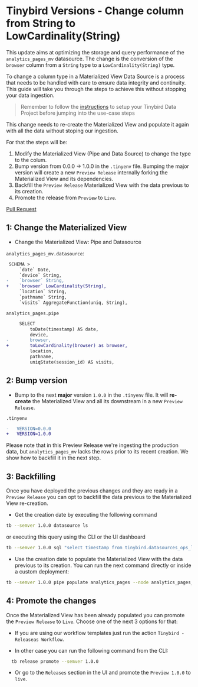 # Tinybird Versions - Change column from String to LowCardinality(String)

This update aims at optimizing the storage and query performance of the `analytics_pages_mv` datasource. The change is the conversion of the `browser` column from a `String` type to a `LowCardinality(String)` type. 

To change a column type in a Materialized View Data Source is a process that needs to be handled with care to ensure data integrity and continuity. This guide will take you through the steps to achieve this without stopping your data ingestion.

> Remember to follow the [instructions](../README.md) to setup your Tinybird Data Project before jumping into the use-case steps

This change needs to re-create the Materialized View and populate it again with all the data without stoping our ingestion.

For that the steps will be:

1. Modify the Materialized View (Pipe and Data Source) to change the type to the colum.
2. Bump version from 0.0.0 -> 1.0.0 in the `.tinyenv` file. Bumping the major version will create a new `Preview Release` internally forking the Materialized View and its dependencies.
3. Backfill the `Preview Release` Materialized View with the data previous to its creation.
4. Promote the release from `Preview` to `Live`.

[Pull Request](https://github.com/tinybirdco/use-case-examples/pull/175/files)

## 1: Change the Materialized View

- Change the Materialized View: Pipe and Datasource

`analytics_pages_mv.datasource`:
```diff
 SCHEMA >
     `date` Date,
     `device` String,
-    `browser` String,
+    `browser` LowCardinality(String),
     `location` String,
     `pathname` String,
     `visits` AggregateFunction(uniq, String),
```

`analytics_pages.pipe`
```diff
     SELECT
         toDate(timestamp) AS date,
         device,
-        browser,
+        toLowCardinality(browser) as browser,
         location,
         pathname,
         uniqState(session_id) AS visits,
```

## 2: Bump version
- Bump to the next **major** version `1.0.0` in the `.tinyenv` file. It will **re-create** the Materialized View and all its downstream in a new `Preview Release`. 

`.tinyenv`
  ```diff
-   VERSION=0.0.0
+   VERSION=1.0.0
  ```

Please note that in this Preview Release we're ingesting the production data, but `analytics_pages_mv` lacks the rows prior to its recent creation. We show how to backfill it in the next step.

## 3: Backfilling 
Once you have deployed the previous changes and they are ready in a `Preview Release` you can opt to backfill the data previous to the Materialized View re-creation.

- Get the creation date by executing the following command
```sh
tb --semver 1.0.0 datasource ls
```
or executing this query using the CLI or the UI dashboard

```sh
tb --semver 1.0.0 sql "select timestamp from tinybird.datasources_ops_log where event_type = 'create' and datasource_name = 'analytics_pages_mv' order by timestamp desc limit 1"
```

- Use the creation date to populate the Materialized View with the data previous to its creation. You can run the next command directly or inside a custom deployment:
```sh
tb --semver 1.0.0 pipe populate analytics_pages --node analytics_pages_1 --sql-condition "timestamp < '$CREATED_AT' --wait
```

## 4: Promote the changes
Once the Materialized View has been already populated you can promote the `Preview Release` to `Live`. Choose one of the next 3 options for that:

- If you are using our workflow templates just run the action `Tinybird - Releaseas Workflow`.

- In other case you can run the following command from the CLI:
  
```sh
  tb release promote --semver 1.0.0
```

- Or go to the `Releases` section in the UI and promote the `Preview 1.0.0` to `live`.